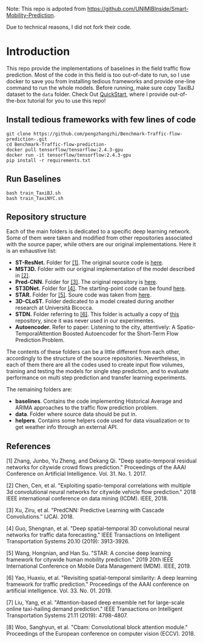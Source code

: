 Note: This repo is adpoted from https://github.com/UNIMIBInside/Smart-Mobility-Prediction. 

Due to technical reasons, I did not fork their code. 
# Introduction
This repo provide the implementations of baselines in the field traffic flow prediction. 
Most of the code in this field is too out-of-date to run, so I use docker to save you from installing tedious frameworks and provide one-line command to run the whole models.
Before running, make sure copy TaxiBJ dataset to the `data` folder.
Check Out [QuickStart](https://github.com/pengzhangzhi/Benchmark-Traffic-flow-prediction-/blob/main/QuickStart.md), where I provide out-of-the-box tutorial for you to use this repo!

## Install tedious frameworks with few lines of code
```
git clone https://github.com/pengzhangzhi/Benchmark-Traffic-flow-prediction-.git
cd Benchmark-Traffic-flow-prediction-
docker pull tensorflow/tensorflow:2.4.3-gpu
docker run -it tensorflow/tensorflow:2.4.3-gpu
pip install -r requirements.txt
```
## Run Baselines
```
bash train_TaxiBJ.sh
bash train_TaxiNYC.sh
```


## Repository structure
Each of the main folders is dedicated to a specific deep learning network. Some of them were taken and modified from other repositories associated with the source paper, while others are our original implementations. Here it is an exhaustive list:
* **ST-ResNet.** Folder for [[1]](#1). The original source code is [here](https://github.com/amirkhango/DeepST).
* **MST3D.** Folder with our original implementation of the model described in [[2]](#2).
* **Pred-CNN.** Folder for [[3]](#3). The original repository is [here](https://github.com/xzr12/PredCNN).
* **ST3DNet.** Folder for [[4]](#4). The starting-point code can be found [here](https://github.com/guoshnBJTU/ST3DNet).
* **STAR.** Folder for [[5]](#5). Soure code was taken from [here](https://github.com/hongnianwang/STAR).
* **3D-CLoST.** Folder dedicated to a model created during another research at Università Bicocca.
* **STDN.** Folder referring to [[6]](#6). This folder is actually a copy of [this](https://github.com/tangxianfeng/STDN) repository, since it was never used in our experimentes.
* **Autoencoder.** Refer to paper: Listening to the city, attentively: A Spatio-TemporalAttention Boosted Autoencoder for the Short-Term Flow Prediction Problem.

The contents of these folders can be a little different from each other, accordingly to the structure of the source repositories. Nevertheless, in each of them there are all the codes used to create input flow volumes, training and testing the models for single step prediction, and to evaluate performance on multi step prediction and transfer learning experiments.

The remaining folders are:
* **baselines**. Contains the code implementing Historical Average and ARIMA approaches to the traffic flow prediction problem.
* **data**. Folder where source data should be put in.
* **helpers**. Contains some helpers code used for data visualization or to get weather info through an external API.


## References
<a id="1">[1]</a> 
Zhang, Junbo, Yu Zheng, and Dekang Qi. "Deep spatio-temporal residual networks for citywide crowd flows prediction." Proceedings of the AAAI Conference on Artificial Intelligence. Vol. 31. No. 1. 2017.

<a id="2">[2]</a>
Chen, Cen, et al. "Exploiting spatio-temporal correlations with multiple 3d convolutional neural networks for citywide vehicle flow prediction." 2018 IEEE international conference on data mining (ICDM). IEEE, 2018.

<a id="3">[3]</a>
Xu, Ziru, et al. "PredCNN: Predictive Learning with Cascade Convolutions." IJCAI. 2018.

<a id="4">[4]</a>
Guo, Shengnan, et al. "Deep spatial–temporal 3D convolutional neural networks for traffic data forecasting." IEEE Transactions on Intelligent Transportation Systems 20.10 (2019): 3913-3926.

<a id="5">[5]</a>
Wang, Hongnian, and Han Su. "STAR: A concise deep learning framework for citywide human mobility prediction." 2019 20th IEEE International Conference on Mobile Data Management (MDM). IEEE, 2019.

<a id="6">[6]</a>
Yao, Huaxiu, et al. "Revisiting spatial-temporal similarity: A deep learning framework for traffic prediction." Proceedings of the AAAI conference on artificial intelligence. Vol. 33. No. 01. 2019.

<a id="7">[7]</a>
Liu, Yang, et al. "Attention-based deep ensemble net for large-scale online taxi-hailing demand prediction." IEEE Transactions on Intelligent Transportation Systems 21.11 (2019): 4798-4807.

<a id="8">[8]</a>
Woo, Sanghyun, et al. "Cbam: Convolutional block attention module." Proceedings of the European conference on computer vision (ECCV). 2018.
